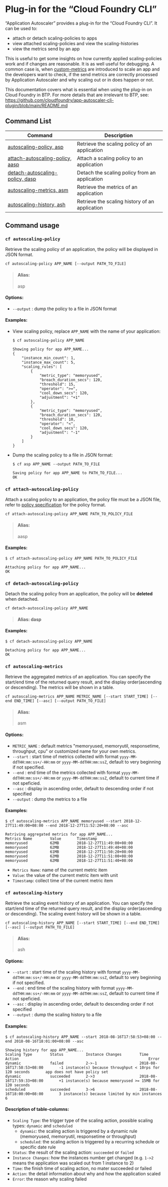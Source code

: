 # Plug-in for the “Cloud Foundry CLI”
“Application Autoscaler” provides a plug-in for the “Cloud Foundry CLI”. It can be used to:
  * attach or detach scaling-policies to apps
  * view attached scaling-policies and view the scaling-histories
  * view the metrics send by an app

This is useful to get some insights on how currently applied scaling-policies work and if changes are reasonable. It is as well useful for debugging. A common case is, when [custom-metrics](<../defining-a-custom-metric-87e657e.md>) are introduced to scale an app and the developers want to check, if the send metrics are correctly processed by Application Autoscaler and why scaling out or in does happen or not.

This documentation covers what is essential when using the plug-in on Cloud Foundry in BTP. For more details that are irrelevant to BTP, see: <https://github.com/cloudfoundry/app-autoscaler-cli-plugin/blob/main/README.md>

## Command List
| Command                                                          | Description                                             |
|------------------------------------------------------------------|---------------------------------------------------------|
| [autoscaling-policy, asp](#cf-autoscaling-policy)                | Retrieve the scaling policy of an application           |
| [attach-autoscaling-policy, aasp](#cf-attach-autoscaling-policy) | Attach a scaling policy to an application               |
| [detach-autoscaling-policy, dasp](#cf-detach-autoscaling-policy) | Detach the scaling policy from an application           |
| [autoscaling-metrics, asm](#cf-autoscaling-metrics)              | Retrieve the metrics of an application                  |
| [autoscaling-history, ash](#cf-autoscaling-history)              | Retrieve the scaling history of an application          |

## Command usage
### `cf autoscaling-policy`
Retrieve the scaling policy of an application, the policy will be displayed in JSON format.
```shell
cf autoscaling-policy APP_NAME [--output PATH_TO_FILE]
```

> #### Alias:
> asp


#### Options:
- `--output` : dump the policy to a file in JSON format

#### Examples:
- View scaling policy, replace `APP_NAME` with the name of your application:
  ```shell
  $ cf autoscaling-policy APP_NAME

  Showing policy for app APP_NAME...
  {
      "instance_min_count": 1,
      "instance_max_count": 5,
      "scaling_rules": [
          {
              "metric_type": "memoryused",
              "breach_duration_secs": 120,
              "threshold": 15,
              "operator": ">=",
              "cool_down_secs": 120,
              "adjustment": "+1"
          },
          {
              "metric_type": "memoryused",
              "breach_duration_secs": 120,
              "threshold": 10,
              "operator": "<",
              "cool_down_secs": 120,
              "adjustment": "-1"
          }
      ]
  }
  ```
- Dump the scaling policy to a file in JSON format:
  ```shell
  $ cf asp APP_NAME --output PATH_TO_FILE

  Saving policy for app APP_NAME to PATH_TO_FILE...
  OK
  ```

### `cf attach-autoscaling-policy`
Attach a scaling policy to an application, the policy file must be a JSON file, refer to [policy specification](<./defining-a-scaling-policy-79f443a.md>) for the policy format.

```shell
cf attach-autoscaling-policy APP_NAME PATH_TO_POLICY_FILE
```

> #### Alias:
> aasp

#### Examples:
```shell
$ cf attach-autoscaling-policy APP_NAME PATH_TO_POLICY_FILE

Attaching policy for app APP_NAME...
OK
```

### `cf detach-autoscaling-policy`
Detach the scaling policy from an application, the policy will be **deleted** when detached.
```shell
cf detach-autoscaling-policy APP_NAME
```

> #### Alias: dasp

#### Examples:
```shell
$ cf detach-autoscaling-policy APP_NAME

Detaching policy for app APP_NAME...
OK
```

### `cf autoscaling-metrics`
Retrieve the aggregated metrics of an application. You can specify the start/end time of the returned query result,  and the display order(ascending or descending). The metrics will be shown in a table.
```shell
cf autoscaling-metrics APP_NAME METRIC_NAME [--start START_TIME] [--end END_TIME] [--asc] [--output PATH_TO_FILE]
```

> #### Alias:
> asm

#### Options:
- `METRIC_NAME` : default metrics "memoryused, memoryutil, responsetime, throughput, cpu" or customized name for your own metrics.
- `--start` : start time of metrics collected with format `yyyy-MM-ddTHH:mm:ss+/-HH:mm` or `yyyy-MM-ddTHH:mm:ssZ`, default to very beginning if not specified.
- `--end` : end time of the metrics collected with format `yyyy-MM-ddTHH:mm:ss+/-HH:mm` or `yyyy-MM-ddTHH:mm:ssZ`, default to current time if not speficied.
- `--asc` : display in ascending order, default to descending order if not specified
- `--output` : dump the metrics to a file

#### Examples:
```shell
$ cf autoscaling-metrics APP_NAME memoryused --start 2018-12-27T11:49:00+08:00 --end 2018-12-27T11:52:20+08:00 --asc

Retriving aggregated metrics for app APP_NAME...
Metrics Name        Value       Timestamp
memoryused          62MB        2018-12-27T11:49:00+08:00
memoryused          62MB        2018-12-27T11:49:40+08:00
memoryused          61MB        2018-12-27T11:50:20+08:00
memoryused          62MB        2018-12-27T11:51:00+08:00
memoryused          62MB        2018-12-27T11:51:40+08:00
```
- `Metrics Name`: name of the current metric item
- `Value`: the value of the current metric item with unit
- `Timestamp`: collect time of the current metric item

### `cf autoscaling-history`
Retrieve the scaling event history of an application. You can specify the start/end time of the returned query result,  and the display order(ascending or descending). The scaling event history will be shown in a table.
```shell
cf autoscaling-history APP_NAME [--start START_TIME] [--end END_TIME] [--asc] [--output PATH_TO_FILE]
```

> #### Alias:
> ash

#### Options:
- `--start` : start time of the scaling history with format `yyyy-MM-ddTHH:mm:ss+/-HH:mm` or `yyyy-MM-ddTHH:mm:ssZ`, default to very beginning if not specified.
- `--end` : end time of the scaling history with format `yyyy-MM-ddTHH:mm:ss+/-HH:mm` or `yyyy-MM-ddTHH:mm:ssZ`, default to current time if not speficied.
- `--asc` : display in ascending order, default to descending order if not specified
- `--output` : dump the scaling history to a file

#### Examples:
```shell
$ cf autoscaling-history APP_NAME --start 2018-08-16T17:58:53+08:00 --end 2018-08-16T18:01:00+08:00 --asc

Showing history for app APP_NAME...
Scaling Type        Status          Instance Changes        Time                            Action                                                          Error
dynamic             failed          2->-1                   2018-08-16T17:58:53+08:00       -1 instance(s) because throughput < 10rps for 120 seconds       app does not have policy set
dynamic             succeeded       2->3                    2018-08-16T17:59:33+08:00       +1 instance(s) because memoryused >= 15MB for 120 seconds
scheduled           succeeded       3->6                    2018-08-16T18:00:00+08:00       3 instance(s) because limited by min instances 6
```

#### Description of table-columns:
- `Scaling Type`: the trigger type of the scaling action, possible scaling types: `dynamic` and `scheduled`
  - `dynamic`: the scaling action is triggered by a dynamic rule (memoryused, memoryutil, responsetime or throughput)
  - `scheduled`: the scaling action is triggered by a recurring schedule or specific date rule
- `Status`: the result of the scaling action: `succeeded` or `failed`
- `Instance Changes`: how the instances number get changed (e.g. `1->2` means the application was scaled out from 1 instance to 2)
- `Time`: the finish time of scaling action, no mater succeeded or failed
- `Action`: the detail information about why and how the application scaled
- `Error`: the reason why scaling failed
